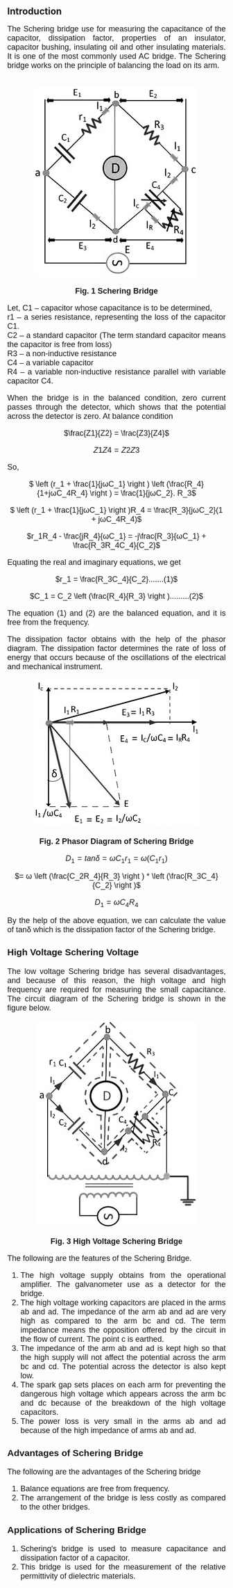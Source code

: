 ## Introduction

<div style="text-align: justify; font-size: 18px;font-family: 'Nunito Sans',sans-serif;">
The Schering bridge use for measuring the capacitance of the capacitor, dissipation factor, properties of an insulator, capacitor bushing, insulating oil and other insulating materials. It is one of the most commonly used AC bridge. The Schering bridge works on the principle of balancing the load on its arm.<br><br>


<center>

![circuit](images/circuit.png) 

**Fig. 1 Schering Bridge**

</center>

Let, C1 – capacitor whose capacitance is to be determined,<br>
r1 – a series resistance, representing the loss of the capacitor C1.<br>
C2 – a standard capacitor (The term standard capacitor means the capacitor is free from loss)<br>
R3 – a non-inductive resistance<br>
C4 – a variable capacitor<br>
R4 – a variable non-inductive resistance parallel with variable capacitor C4.

When the bridge is in the balanced condition, zero current passes through the detector, which shows that the potential across the detector is zero. At balance condition

<center>

$\frac{Z1}{Z2} = \frac{Z3}{Z4}$

</center>

<center>

$Z1Z4 = Z2Z3$

</center>

So,

<center>

$ \left (r_1 + \frac{1}{jωC_1} \right ) \left (\frac{R_4}{1+jωC_4R_4} \right ) = \frac{1}{jωC_2}. R_3$

</center>

<center>

$ \left (r_1 + \frac{1}{jωC_1} \right )R_4 = \frac{R_3}{jωC_2}(1 + jωC_4R_4)$

</center>

<center>

$r_1R_4 - \frac{jR_4}{ωC_1} = -j\frac{R_3}{ωC_1} + \frac{R_3R_4C_4}{C_2}$

</center>

Equating the real and imaginary equations, we get

<center>

$r_1 = \frac{R_3C_4}{C_2}.......(1)$

</center>

<center>

$C_1 = C_2 \left (\frac{R_4}{R_3} \right ).........(2)$

</center>

The equation (1) and (2) are the balanced equation, and it is free from the frequency.

The dissipation factor obtains with the help of the phasor diagram. The dissipation factor determines the rate of loss of energy that occurs because of the oscillations of the electrical and mechanical instrument.

<center>

![circuit](images/circuit2.png) 

**Fig. 2 Phasor Diagram of Schering Bridge**

</center>

<center>

$D_1 = tanδ = ωC_1r_1 = ω(C_1r_1)$

</center>

<center>

$= ω \left (\frac{C_2R_4}{R_3} \right ) * \left (\frac{R_3C_4}{C_2} \right )$

</center>

<center>

$D_1 = ωC_4R_4$

</center>

By the help of the above equation, we can calculate the value of tanδ which is the dissipation factor of the Schering bridge.

### High Voltage Schering Voltage
The low voltage Schering bridge has several disadvantages, and because of this reason, the high voltage and high frequency are required for measuring the small capacitance. The circuit diagram of the Schering bridge is shown in the figure below.

<center>

![circuit](images/circuit3.png) 

**Fig. 3 High Voltage Schering Bridge**

</center>

The following are the features of the Schering Bridge.

1. The high voltage supply obtains from the operational amplifier. The galvanometer use as a detector for the bridge.
2. The high voltage working capacitors are placed in the arms ab and ad. The impedance of the arm ab and ad are very high as compared to the arm bc and cd. The term impedance means the opposition offered by the circuit in the flow of current. The point c is earthed.
3. The impedance of the arm ab and ad is kept high so that the high supply will not affect the potential across the arm bc and cd. The potential across the detector is also kept low.
4. The spark gap sets places on each arm for preventing the dangerous high voltage which appears across the arm bc and dc because of the breakdown of the high voltage capacitors.
5. The power loss is very small in the arms ab and ad because of the high impedance of arms ab and ad.

### Advantages of Schering Bridge
The following are the advantages of the Schering bridge

1. Balance equations are free from frequency.
2. The arrangement of the bridge is less costly as compared to the other bridges.

### Applications of Schering Bridge
1. Schering's bridge is used to measure capacitance and dissipation factor of a capacitor.
2. This bridge is used for the measurement of the relative permittivity of dielectric materials.
</div>

